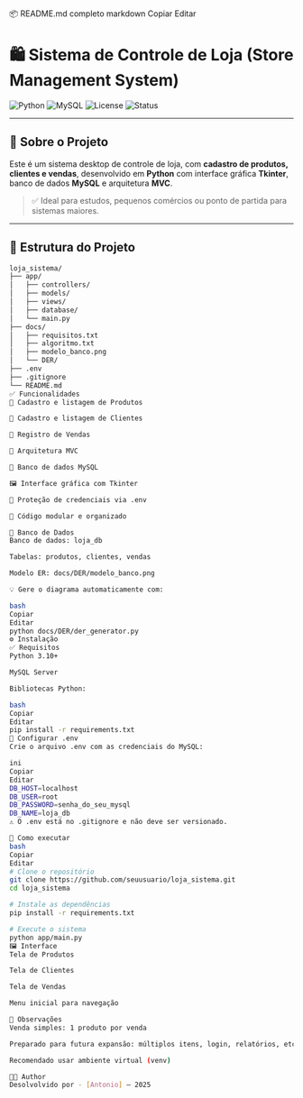 📦 README.md completo markdown
Copiar
Editar
# 🛍️ Sistema de Controle de Loja (Store Management System)

![Python](https://img.shields.io/badge/python-3.10%2B-blue?logo=python)
![MySQL](https://img.shields.io/badge/MySQL-Relational%20DB-yellow?logo=mysql)
![License](https://img.shields.io/badge/license-Free-lightgrey)
![Status](https://img.shields.io/badge/status-Em%20Desenvolvimento-informational)

---

## 📌 Sobre o Projeto

Este é um sistema desktop de controle de loja, com **cadastro de produtos, clientes e vendas**, desenvolvido em **Python** com interface gráfica **Tkinter**, banco de dados **MySQL** e arquitetura **MVC**.

> ✅ Ideal para estudos, pequenos comércios ou ponto de partida para sistemas maiores.

---

## 📁 Estrutura do Projeto

```bash
loja_sistema/
├── app/
│   ├── controllers/
│   ├── models/
│   ├── views/
│   ├── database/
│   └── main.py
├── docs/
│   ├── requisitos.txt
│   ├── algoritmo.txt
│   ├── modelo_banco.png
│   └── DER/
├── .env
├── .gitignore
└── README.md
✅ Funcionalidades
🛒 Cadastro e listagem de Produtos

👤 Cadastro e listagem de Clientes

🧾 Registro de Vendas

🧠 Arquitetura MVC

🐬 Banco de dados MySQL

🖼️ Interface gráfica com Tkinter

🔐 Proteção de credenciais via .env

🧱 Código modular e organizado

💾 Banco de Dados
Banco de dados: loja_db

Tabelas: produtos, clientes, vendas

Modelo ER: docs/DER/modelo_banco.png

💡 Gere o diagrama automaticamente com:

bash
Copiar
Editar
python docs/DER/der_generator.py
⚙️ Instalação
✅ Requisitos
Python 3.10+

MySQL Server

Bibliotecas Python:

bash
Copiar
Editar
pip install -r requirements.txt
🔐 Configurar .env
Crie o arquivo .env com as credenciais do MySQL:

ini
Copiar
Editar
DB_HOST=localhost
DB_USER=root
DB_PASSWORD=senha_do_seu_mysql
DB_NAME=loja_db
⚠️ O .env está no .gitignore e não deve ser versionado.

🚀 Como executar
bash
Copiar
Editar
# Clone o repositório
git clone https://github.com/seuusuario/loja_sistema.git
cd loja_sistema

# Instale as dependências
pip install -r requirements.txt

# Execute o sistema
python app/main.py
🖼️ Interface
Tela de Produtos

Tela de Clientes

Tela de Vendas

Menu inicial para navegação

📌 Observações
Venda simples: 1 produto por venda

Preparado para futura expansão: múltiplos itens, login, relatórios, etc

Recomendado usar ambiente virtual (venv)

👨‍💻 Author
Desolvolvido por - [Antonio] — 2025